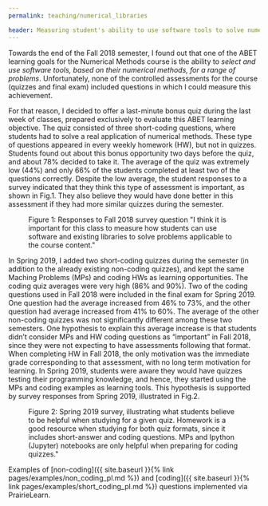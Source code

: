 ```yaml
---
permalink: teaching/numerical_libraries

header: Measuring student's ability to use software tools to solve numerical methods problem
---
```


Towards the end of the Fall 2018 semester, I found out that one of the ABET learning goals for the Numerical Methods course is the ability to *select and use software tools, based on their numerical methods, for a range of problems*. Unfortunately, none of the controlled assessments for the course (quizzes and final exam) included questions in which I could measure this achievement.

For that reason, I decided to offer a last-minute bonus quiz during the last week of classes, prepared exclusively to evaluate this ABET learning objective. The quiz consisted of three short-coding questions, where students had to solve a real application of numerical methods. These type of questions appeared in every weekly homework (HW), but not in quizzes. Students found out about this bonus opportunity two days before the quiz, and about 78% decided to take it. The average of the quiz was extremely low (44%) and only 66% of the students completed at least two of the questions correctly. Despite the low average, the student responses to a survey indicated that they think this type of assessment is important, as shown in Fig.1. They also believe they would have done better in this assessment if they had more similar quizzes during the semester.

<figure class="figure">

   <img src="{{ site.baseurl }}/pages/images/survey_library_importance.png" alt="" style="display: block; margin-left: auto; margin-right: auto;  max-height: 350px; max-width: 90%;  clear:">

  <figcaption class="figure-caption text-center">Figure 1: Responses to Fall 2018 survey question "I think it is important for this class to measure how students can use software and existing libraries to solve problems applicable to the course content."</figcaption>
</figure>

In Spring 2019, I added two short-coding quizzes during the semester (in addition to the already existing non-coding quizzes), and kept the same Maching Problems (MPs) and coding HWs as learning opportunities. The coding quiz averages were very high (86% and 90%). Two of the coding questions used in Fall 2018 were included in the final exam for Spring 2019. One question had the average increased from 46% to 73%, and the other question had average increased from 41% to 60%. The average of the other non-coding quizzes was not significantly different among these two semesters. One hypothesis to explain this average increase is that students didn’t consider MPs and HW coding questions as “important” in Fall 2018, since they were not expecting to have assessments following that format. When completing HW in Fall 2018, the only motivation was the immediate grade corresponding to that assessment, with no long term motivation for learning. In Spring 2019, students were aware they would have quizzes testing their programming knowledge, and hence, they started using the MPs and coding examples as learning tools. This hypothesis is supported by survey responses from Spring 2019, illustrated in Fig.2.

<figure class="figure">
   <img src="{{ site.baseurl }}/pages/images/help_quizzes_sp19.png" alt="" style="display: block; margin-left: auto; margin-right: auto;  max-height: 350px; max-width: 90%;  clear:">
   <figcaption class="figure-caption text-center">Figure 2: Spring 2019 survey, illustrating what students believe to be helpful when studying for a given quiz. Homework is a good resource when studying for both quiz formats, since it includes short-answer and coding questions. MPs and Ipython (Jupyter) notebooks are only helpful when preparing for coding quizzes."</figcaption>
 </figure>

Examples of [non-coding]({{ site.baseurl }}{% link pages/examples/non_coding_pl.md %}) and [coding]({{ site.baseurl }}{% link pages/examples/short_coding_pl.md %}) questions implemented via PrairieLearn. 
